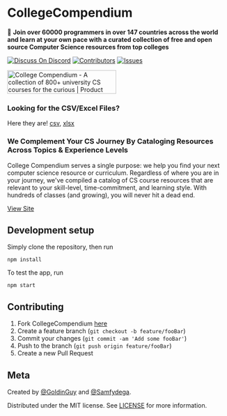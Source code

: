 # CollegeCompendium

📓 **Join over 60000 programmers in over 147 countries across the world and learn at your own pace with a curated collection of free and open source Computer Science resources from top colleges**


[![Discuss On Discord][discord]][discord-url]
[![Contributors][contributors-shield]][contributors-url]
[![Issues][issues]][issues-url]

<a href="https://www.producthunt.com/posts/college-compendium?utm_source=badge-top-post-badge&utm_medium=badge&utm_souce=badge-college-compendium" target="_blank"><img src="https://api.producthunt.com/widgets/embed-image/v1/top-post-badge.svg?post_id=300824&theme=light&period=daily" alt="College Compendium - A collection of 800+ university CS courses for the curious | Product Hunt" style="width: 250px; height: 54px;" width="250" height="54" /></a>

### Looking for the CSV/Excel Files? 

Here they are! [csv](https://github.com/GoldinGuy/CollegeCompendium/blob/master/class_data.csv), [xlsx](https://github.com/GoldinGuy/CollegeCompendium/blob/master/class_data.xls)

### We Complement Your CS Journey By Cataloging Resources Across Topics & Experience Levels

College Compendium serves a single purpose: we help you find your
next computer science resource or curriculum. Regardless of where
you are in your journey, we've compiled a catalog of CS course
resources that are relevant to your skill-level, time-commitment,
and learning style. With hundreds of classes (and growing), you
will never hit a dead end.

[View Site](https://collegecompendium.org)

## Development setup

Simply clone the repository, then run

```
npm install
```

To test the app, run

```
npm start
```

## Contributing

1. Fork CollegeCompendium [here](https://github.com/GoldinGuy/CollegeCompendium/fork)
2. Create a feature branch (`git checkout -b feature/fooBar`)
3. Commit your changes (`git commit -am 'Add some fooBar'`)
4. Push to the branch (`git push origin feature/fooBar`)
5. Create a new Pull Request

## Meta

Created by [@GoldinGuy](https://github.com/GoldinGuy) and [@Samfydega](https://github.com/samfydega).

Distributed under the MIT license. See [LICENSE](https://github.com/GoldinGuy/CollegeCompendium/blob/master/LICENSE) for more information.

<!-- Markdown link & img dfn's -->

[discord-url]: https://discord.gg/gKYSMeJ
[discord]: https://img.shields.io/discord/689176425701703810
[issues]: https://img.shields.io/github/issues/GoldinGuy/Ideastorm
[issues-url]: https://github.com/GoldinGuy/Ideastorm/issues
[contributors-shield]: https://img.shields.io/github/contributors/GoldinGuy/Ideastorm.svg?style=flat-square
[contributors-url]: https://github.com/GoldinGuy/Ideastorm/graphs/contributors
